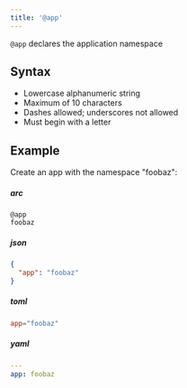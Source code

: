 ```yaml
---
title: '@app'
---
```


`@app` declares the application namespace

## Syntax

- Lowercase alphanumeric string
- Maximum of 10 characters
- Dashes allowed; underscores not allowed
- Must begin with a letter

## Example

Create an app with the namespace "foobaz":

<arc-viewer default-tab=arc>

<div slot=contents class=bg-g4>

<arc-tab label=arc>

<h5>arc</h5>

<div slot=content>

```arc
@app
foobaz
```

</div>

</arc-tab>

<arc-tab label=json>

<h5>json</h5>

<div slot="content">

```json
{
  "app": "foobaz"
}
```

</div>

</arc-tab>

<arc-tab label=toml>

<h5>toml</h5>

<div slot=content>


```toml
app="foobaz"
```

</div>

</arc-tab>

<arc-tab label=yaml>

<h5>yaml</h5>

<div slot="content">


```yaml
---
app: foobaz
```

</div>

</arc-tab>

</div>

</arc-viewer>
